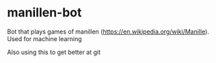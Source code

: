 # manillen-bot
Bot that plays games of manillen (https://en.wikipedia.org/wiki/Manille).  Used for machine learning

Also using this to get better at git
